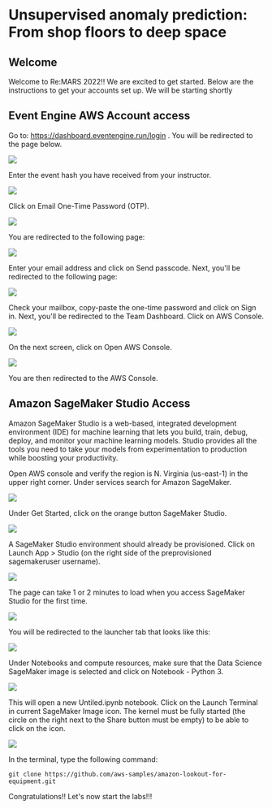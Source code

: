 # Unsupervised anomaly prediction: From shop floors to deep space

## Welcome
Welcome to Re:MARS 2022!!  We are excited to get started.  Below are the instructions to get your accounts set up.  We will be starting shortly

## Event Engine AWS Account access

Go to: https://dashboard.eventengine.run/login .  You will be redirected to the page below.

![](https://static.us-east-1.prod.workshops.aws/public/f1fbbb1d-9df4-4a13-95bc-b00108a8c2c4/static/prerequisites/image43.png)

Enter the event hash you have received from your instructor.

![](https://static.us-east-1.prod.workshops.aws/public/f1fbbb1d-9df4-4a13-95bc-b00108a8c2c4/static/prerequisites/image44.png)

Click on Email One-Time Password (OTP).

![](https://static.us-east-1.prod.workshops.aws/public/f1fbbb1d-9df4-4a13-95bc-b00108a8c2c4/static/prerequisites/image45.png)

You are redirected to the following page:

![](https://static.us-east-1.prod.workshops.aws/public/f1fbbb1d-9df4-4a13-95bc-b00108a8c2c4/static/prerequisites/image46.png)

Enter your email address and click on Send passcode.  Next, you'll be redirected to the following page:

![](https://static.us-east-1.prod.workshops.aws/public/f1fbbb1d-9df4-4a13-95bc-b00108a8c2c4/static/prerequisites/image48.png)

Check your mailbox, copy-paste the one-time password and click on Sign in.  Next, you'll be redirected to the Team Dashboard. Click on AWS Console.

![](https://static.us-east-1.prod.workshops.aws/public/f1fbbb1d-9df4-4a13-95bc-b00108a8c2c4/static/prerequisites/image50.png)

On the next screen, click on Open AWS Console.

![](https://static.us-east-1.prod.workshops.aws/public/f1fbbb1d-9df4-4a13-95bc-b00108a8c2c4/static/prerequisites/image51.png)

You are then redirected to the AWS Console.

## Amazon SageMaker Studio Access

Amazon SageMaker Studio is a web-based, integrated development environment (IDE) for machine learning that lets you build, train, debug, deploy, and monitor your machine learning models. Studio provides all the tools you need to take your models from experimentation to production while boosting your productivity.

Open AWS console and verify the region is N. Virginia (us-east-1) in the upper right corner.  Under services search for Amazon SageMaker.

![](https://static.us-east-1.prod.workshops.aws/public/f1fbbb1d-9df4-4a13-95bc-b00108a8c2c4/static/prerequisites/image23.png)

Under Get Started, click on the orange button SageMaker Studio.

![](https://static.us-east-1.prod.workshops.aws/public/f1fbbb1d-9df4-4a13-95bc-b00108a8c2c4/static/prerequisites/image41.png)

A SageMaker Studio environment should already be provisioned. Click on Launch App > Studio (on the right side of the preprovisioned sagemakeruser username).

![](https://static.us-east-1.prod.workshops.aws/public/f1fbbb1d-9df4-4a13-95bc-b00108a8c2c4/static/prerequisites/image41.png)

The page can take 1 or 2 minutes to load when you access SageMaker Studio for the first time.

![](https://static.us-east-1.prod.workshops.aws/public/f1fbbb1d-9df4-4a13-95bc-b00108a8c2c4/static/prerequisites/image30.png)

You will be redirected to the launcher tab that looks like this: 

![](https://static.us-east-1.prod.workshops.aws/public/f1fbbb1d-9df4-4a13-95bc-b00108a8c2c4/static/prerequisites/image31.png)

Under Notebooks and compute resources, make sure that the Data Science SageMaker image is selected and click on Notebook - Python 3.

![](https://static.us-east-1.prod.workshops.aws/public/f1fbbb1d-9df4-4a13-95bc-b00108a8c2c4/static/prerequisites/image32.png)

This will open a new Untiled.ipynb notebook.  Click on the Launch Terminal in current SageMaker Image icon. The kernel must be fully started (the circle on the right next to the Share button must be empty) to be able to click on the icon.

![](https://static.us-east-1.prod.workshops.aws/public/f1fbbb1d-9df4-4a13-95bc-b00108a8c2c4/static/prerequisites/image36.png)

In the terminal, type the following command:

```
git clone https://github.com/aws-samples/amazon-lookout-for-equipment.git
```

Congratulations!!  Let's now start the labs!!!

